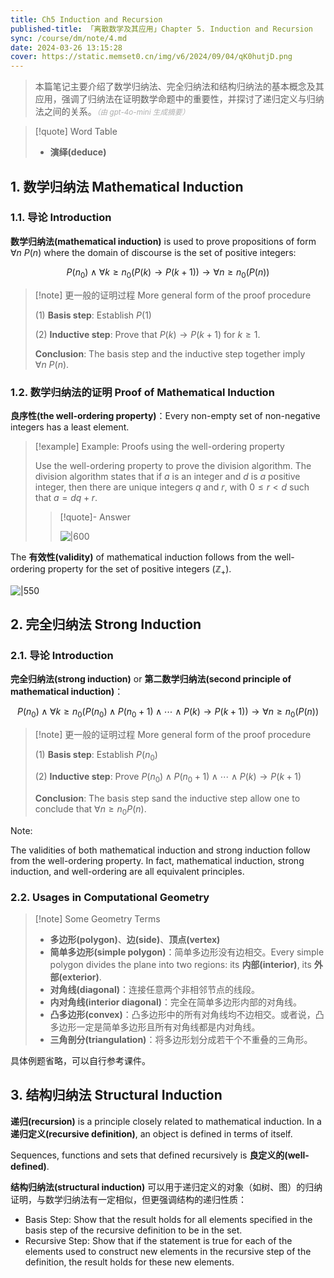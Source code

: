 ```yaml
---
title: Ch5 Induction and Recursion
published-title: 「离散数学及其应用」Chapter 5. Induction and Recursion
sync: /course/dm/note/4.md
date: 2024-03-26 13:15:28
cover: https://static.memset0.cn/img/v6/2024/09/04/qK0hutjD.png
---
```


> 本篇笔记主要介绍了数学归纳法、完全归纳法和结构归纳法的基本概念及其应用，强调了归纳法在证明数学命题中的重要性，并探讨了递归定义与归纳法之间的关系。<small style="font-style: italic; opacity: 0.5">（由 gpt-4o-mini 生成摘要）</small>

<!-- more -->

> [!quote] Word Table
>
> - **演绎(deduce)**

## 1. 数学归纳法 Mathematical Induction

### 1.1. 导论 Introduction

**数学归纳法(mathematical induction)** is used to prove propositions of form $\forall n\ P(n)$ where the domain of discourse is the set of positive integers:

$$
P(n_0) \land \forall k\ge n_0 (P(k)\rightarrow P(k+1)) \rightarrow \forall n\ge n_0 (P(n))
$$

> [!note] 更一般的证明过程 More general form of the proof procedure
>
> (1) **Basis step**: Establish $P(1)$
>
> (2) **Inductive step**: Prove that $P(k)\rightarrow P(k+1)$ for $k\ge 1$.
>
> **Conclusion**: The basis step and the inductive step together imply $\forall n\ P(n)$.

### 1.2. 数学归纳法的证明 Proof of Mathematical Induction

**良序性(the well-ordering property)**：Every non-empty set of non-negative integers has a least element.

> [!example] Example: Proofs using the well-ordering property
>
> Use the well-ordering property to prove the division algorithm. The division algorithm states that if $a$ is an integer and $d$ is $a$ positive integer, then there are unique integers $q$ and $r$, with $0\le r<d$ such that $a = dq + r$.
>
> > [!quote]- Answer
> >
> > ![|600](https://static.memset0.cn/img/v6/2024/05/07/W90ji86f.png)

The **有效性(validity)** of mathematical induction follows from the well-ordering property for the set of positive integers ($\mathbb{Z}_+$).

![|550](https://static.memset0.cn/img/v6/2024/03/26/xRMQ9YRg.png)

## 2. 完全归纳法 Strong Induction

### 2.1. 导论 Introduction

**完全归纳法(strong induction)** or **第二数学归纳法(second principle of mathematical induction)**：

$$
P(n_0) \land \forall k\ge n_0 (P(n_0) \land P(n_0+1) \land \cdots \land P(k) \rightarrow P(k+1)) \rightarrow \forall n\ge n_0 (P(n))
$$

> [!note] 更一般的证明过程 More general form of the proof procedure
>
> (1) **Basis step**: Establish $P(n_0)$
>
> (2) **Inductive step**: Prove $P(n_0) \land P(n_0 + 1) \land \cdots \land P(k) \rightarrow P(k+1)$
>
> **Conclusion**: The basis step sand the inductive step allow one to conclude that $\forall n\ge n_0 P(n)$.

Note:

The validities of both mathematical induction and strong induction follow from the well-ordering property.
In fact, mathematical induction, strong induction, and well-ordering are all equivalent principles.

### 2.2. Usages in Computational Geometry

> [!note] Some Geometry Terms
>
> - **多边形(polygon)**、**边(side)**、**顶点(vertex)**
> - **简单多边形(simple polygon)**：简单多边形没有边相交。Every simple polygon divides the plane into two regions: its **内部(interior)**, its **外部(exterior)**.
> - **对角线(diagonal)**：连接任意两个非相邻节点的线段。
> - **内对角线(interior diagonal)**：完全在简单多边形内部的对角线。
> - **凸多边形(convex)**：凸多边形中的所有对角线均不边相交。或者说，凸多边形一定是简单多边形且所有对角线都是内对角线。
> - **三角剖分(triangulation)**：将多边形划分成若干个不重叠的三角形。

具体例题省略，可以自行参考课件。

## 3. 结构归纳法 Structural Induction

**递归(recursion)** is a principle closely related to mathematical induction. In a **递归定义(recursive definition)**, an object is defined in terms of itself.

Sequences, functions and sets that defined recursively is **良定义的(well-defined)**.

**结构归纳法(structural induction)** 可以用于递归定义的对象（如树、图）的归纳证明，与数学归纳法有一定相似，但更强调结构的递归性质：

- Basis Step: Show that the result holds for all elements specified in the basis step of the recursive definition to be in the set.
- Recursive Step: Show that if the statement is true for each of the elements used to construct new elements in the recursive step of the definition, the result holds for these new elements.
